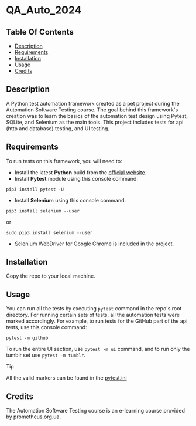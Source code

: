 # QA_Auto_2024

## Table Of Contents

* [Description](#description)
* [Requirements](#requirements)
* [Installation](#installation)
* [Usage](#usage)
* [Credits](#credits)

## Description

A Python test automation framework created as a pet project during the Automation Software Testing course. The goal behind this framework's creation was to learn the basics of the automation test design using Pytest, SQLite, and Selenium as the main tools. This project includes tests for api (http and database) testing, and UI testing.

## Requirements

To run tests on this framework, you will need to:
- Install the latest **Python** build from the [official website](https://www.python.org/downloads/).
- Install **Pytest** module using this console command:
```
pip3 install pytest -U
```
- Install **Selenium** using this console command:
```
pip3 install selenium --user
```
or
```
sudo pip3 install selenium --user
```
- Selenium WebDriver for Google Chrome is included in the project.

## Installation

Copy the repo to your local machine.

## Usage

You can run all the tests by executing `pytest` command in the repo's root directory. For running certain sets of tests, all the automation tests were marked accordingly. For example, to run tests for the GitHub part of the api tests, use this console command:
```
pytest -m github
```
To run the entire UI section, use `pytest -m ui` command, and to run only the tumblr set use `pytest -m tumblr`.

> [!TIP]
> All the valid markers can be found in the [pytest.ini](pytest.ini)

## Credits

The Automation Software Testing course is an e-learning course provided by prometheus.org.ua.
